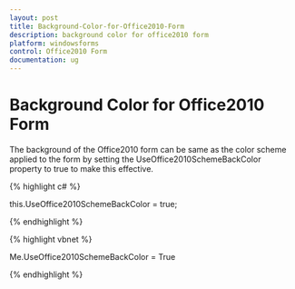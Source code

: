 ```yaml
---
layout: post
title: Background-Color-for-Office2010-Form
description: background color for office2010 form
platform: windowsforms
control: Office2010 Form
documentation: ug
---
```


# Background Color for Office2010 Form

The background of the Office2010 form can be same as the color scheme applied to the form by setting the UseOffice2010SchemeBackColor property to true to make this effective.


{% highlight c# %}

this.UseOffice2010SchemeBackColor = true;

{% endhighlight %}

{% highlight vbnet %}

Me.UseOffice2010SchemeBackColor = True

{% endhighlight %}